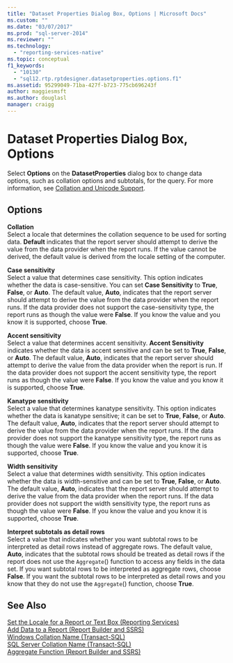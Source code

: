 ```yaml
---
title: "Dataset Properties Dialog Box, Options | Microsoft Docs"
ms.custom: ""
ms.date: "03/07/2017"
ms.prod: "sql-server-2014"
ms.reviewer: ""
ms.technology: 
  - "reporting-services-native"
ms.topic: conceptual
f1_keywords: 
  - "10130"
  - "sql12.rtp.rptdesigner.datasetproperties.options.f1"
ms.assetid: 95299049-71ba-427f-b723-775cb696243f
author: maggiesmsft
ms.author: douglasl
manager: craigg
---
```

# Dataset Properties Dialog Box, Options
  Select **Options** on the **DatasetProperties** dialog box to change data options, such as collation options and subtotals, for the query. For more information, see [Collation and Unicode Support](../relational-databases/collations/collation-and-unicode-support.md).  
  
## Options  
 **Collation**  
 Select a locale that determines the collation sequence to be used for sorting data. **Default** indicates that the report server should attempt to derive the value from the data provider when the report runs. If the value cannot be derived, the default value is derived from the locale setting of the computer.  
  
 **Case sensitivity**  
 Select a value that determines case sensitivity. This option indicates whether the data is case-sensitive. You can set **Case Sensitivity** to **True**, **False**, or **Auto**. The default value, **Auto**, indicates that the report server should attempt to derive the value from the data provider when the report runs. If the data provider does not support the case-sensitivity type, the report runs as though the value were **False**. If you know the value and you know it is supported, choose **True**.  
  
 **Accent sensitivity**  
 Select a value that determines accent sensitivity. **Accent Sensitivity** indicates whether the data is accent sensitive and can be set to **True**, **False**, or **Auto**. The default value, **Auto**, indicates that the report server should attempt to derive the value from the data provider when the report is run. If the data provider does not support the accent sensitivity type, the report runs as though the value were **False**. If you know the value and you know it is supported, choose **True**.  
  
 **Kanatype sensitivity**  
 Select a value that determines kanatype sensitivity. This option indicates whether the data is kanatype sensitive; it can be set to **True**, **False**, or **Auto**. The default value, **Auto**, indicates that the report server should attempt to derive the value from the data provider when the report runs. If the data provider does not support the kanatype sensitivity type, the report runs as though the value were **False**. If you know the value and you know it is supported, choose **True**.  
  
 **Width sensitivity**  
 Select a value that determines width sensitivity. This option indicates whether the data is width-sensitive and can be set to **True**, **False**, or **Auto**. The default value, **Auto**, indicates that the report server should attempt to derive the value from the data provider when the report runs. If the data provider does not support the width sensitivity type, the report runs as though the value were **False**. If you know the value and you know it is supported, choose **True**.  
  
 **Interpret subtotals as detail rows**  
 Select a value that indicates whether you want subtotal rows to be interpreted as detail rows instead of aggregate rows. The default value, **Auto**, indicates that the subtotal rows should be treated as detail rows if the report does not use the `Aggregate`() function to access any fields in the data set. If you want subtotal rows to be interpreted as aggregate rows, choose **False**. If you want the subtotal rows to be interpreted as detail rows and you know that they do not use the `Aggregate`() function, choose **True**.  
  
## See Also  
 [Set the Locale for a Report or Text Box &#40;Reporting Services&#41;](report-design/set-the-locale-for-a-report-or-text-box-reporting-services.md)   
 [Add Data to a Report &#40;Report Builder and SSRS&#41;](report-data/report-datasets-ssrs.md)   
 [Windows Collation Name &#40;Transact-SQL&#41;](/sql/t-sql/statements/windows-collation-name-transact-sql)   
 [SQL Server Collation Name &#40;Transact-SQL&#41;](/sql/t-sql/statements/sql-server-collation-name-transact-sql)   
 [Aggregate Function &#40;Report Builder and SSRS&#41;](report-design/report-builder-functions-aggregate-function.md)  
  
  
